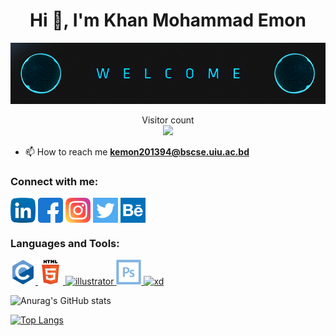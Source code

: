 <h1 align="center">Hi 👋, I'm Khan Mohammad Emon</h1>

<p align="center"> 
  <img src="https://github.com/EMONEK/EMONEK/blob/main/mOZpPGs.gif" alt="Hello">
</p>

<p align="center"> 
  Visitor count<br>
  <img src="https://profile-counter.glitch.me/emonek/count.svg" />
</p>



- 📫 How to reach me **kemon201394@bscse.uiu.ac.bd**

<h3 align="left">Connect with me:</h3>
<p align="left">
<a href="https://www.linkedin.com/in/emon-201394/" target="blank"><img align="center" src="https://github.com/EMONEK/EMONEK/blob/main/linkedin.png" alt="https://www.linkedin.com/in/emon-201394/" height="40" width="40" /></a>
<a href="https://www.facebook.com/ek201394" target="blank"><img align="center" src="https://github.com/EMONEK/EMONEK/blob/main/facebook.png" alt="https://www.facebook.com/ek201394" height="40" width="40" /></a>
<a href="https://www.instagram.com/emon_201394/" target="blank"><img align="center" src="https://github.com/EMONEK/EMONEK/blob/main/instagram%20(1).png" alt="https://www.instagram.com/emon_201394/" height="40" width="40" /></a>
<a href="https://twitter.com/emon201394/" target="blank"><img align="center" src="https://github.com/EMONEK/EMONEK/blob/main/twitter.png" alt="https://twitter.com/emon201394/" height="40" width="40" /></a>
<a href="https://www.behance.net/emonkhan12/" target="blank"><img align="center" src="https://github.com/EMONEK/EMONEK/blob/main/behance.png" alt="https://www.behance.net/emonkhan12/" height="40" width="40" /></a>
</p>

<h3 align="left">Languages and Tools:</h3>
<p align="left"> <a href="https://www.cprogramming.com/" target="_blank"> <img src="https://raw.githubusercontent.com/devicons/devicon/master/icons/c/c-original.svg" alt="c" width="40" height="40"/> </a> <a href="https://www.w3.org/html/" target="_blank"> <img src="https://raw.githubusercontent.com/devicons/devicon/master/icons/html5/html5-original-wordmark.svg" alt="html5" width="40" height="40"/> </a> <a href="https://www.adobe.com/in/products/illustrator.html" target="_blank"> <img src="https://www.vectorlogo.zone/logos/adobe_illustrator/adobe_illustrator-icon.svg" alt="illustrator" width="40" height="40"/> </a> <a href="https://www.photoshop.com/en" target="_blank"> <img src="https://raw.githubusercontent.com/devicons/devicon/master/icons/photoshop/photoshop-line.svg" alt="photoshop" width="40" height="40"/> </a> <a href="https://www.adobe.com/products/xd.html" target="_blank"> <img src="https://cdn.worldvectorlogo.com/logos/adobe-xd.svg" alt="xd" width="40" height="40"/> </a> </p>


<p

![Anurag's GitHub stats](https://github-readme-stats.vercel.app/api?username=khanmohammademon&show_icons=true&theme=vue-dark)

</p>

[![Top Langs](https://github-readme-stats.vercel.app/api/top-langs/?username=khanmohammademon&langs_count=8&theme=vue-dark)](https://github.com/khanmohammademon/github-readme-stats)

